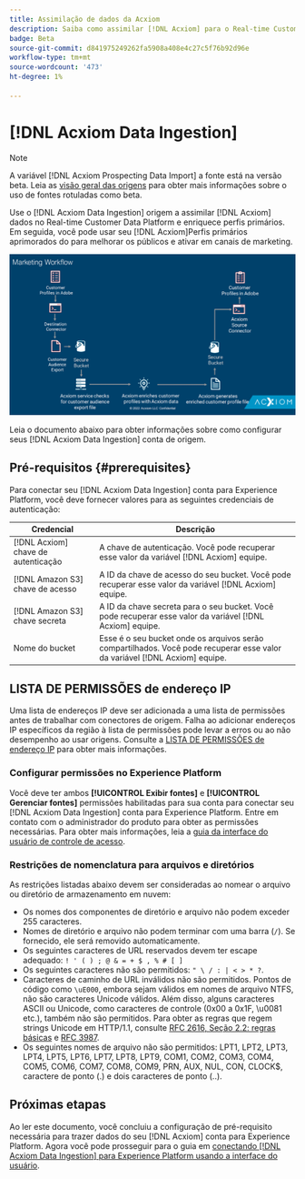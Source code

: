 ```yaml
---
title: Assimilação de dados da Acxiom
description: Saiba como assimilar [!DNL Acxiom] para o Real-time Customer Data Platform, enriqueça perfis primários, melhore o público-alvo e ative em canais de marketing.
badge: Beta
source-git-commit: d841975249262fa5908a408e4c27c5f76b92d96e
workflow-type: tm+mt
source-wordcount: '473'
ht-degree: 1%

---
```


# [!DNL Acxiom Data Ingestion]

>[!NOTE]
>
>A variável [!DNL Acxiom Prospecting Data Import] a fonte está na versão beta. Leia as [visão geral das origens](../../home.md#terms-and-conditions) para obter mais informações sobre o uso de fontes rotuladas como beta.

Use o [!DNL Acxiom Data Ingestion] origem a assimilar [!DNL Acxiom] dados no Real-time Customer Data Platform e enriquece perfis primários. Em seguida, você pode usar seu [!DNL Acxiom]Perfis primários aprimorados do para melhorar os públicos e ativar em canais de marketing.

![acxiom-data-ingestion-workflow](../../images/tutorials/create/acxiom-data-enhancement-import/acxiom-data-ingestion.png)

Leia o documento abaixo para obter informações sobre como configurar seus [!DNL Acxiom Data Ingestion] conta de origem.

## Pré-requisitos {#prerequisites}

Para conectar seu [!DNL Acxiom Data Ingestion] conta para Experience Platform, você deve fornecer valores para as seguintes credenciais de autenticação:

| Credencial | Descrição |
| --- | --- |
| [!DNL Acxiom] chave de autenticação | A chave de autenticação. Você pode recuperar esse valor da variável [!DNL Acxiom] equipe. |
| [!DNL Amazon S3] chave de acesso | A ID da chave de acesso do seu bucket. Você pode recuperar esse valor da variável [!DNL Acxiom] equipe. |
| [!DNL Amazon S3] chave secreta | A ID da chave secreta para o seu bucket. Você pode recuperar esse valor da variável [!DNL Acxiom] equipe. |
| Nome do bucket | Esse é o seu bucket onde os arquivos serão compartilhados. Você pode recuperar esse valor da variável [!DNL Acxiom] equipe. |

## LISTA DE PERMISSÕES de endereço IP

Uma lista de endereços IP deve ser adicionada a uma lista de permissões antes de trabalhar com conectores de origem. Falha ao adicionar endereços IP específicos da região à lista de permissões pode levar a erros ou ao não desempenho ao usar origens. Consulte a [LISTA DE PERMISSÕES de endereço IP](../../ip-address-allow-list.md) para obter mais informações.

### Configurar permissões no Experience Platform

Você deve ter ambos **[!UICONTROL Exibir fontes]** e **[!UICONTROL Gerenciar fontes]** permissões habilitadas para sua conta para conectar seu [!DNL Acxiom Data Ingestion] conta para Experience Platform. Entre em contato com o administrador do produto para obter as permissões necessárias. Para obter mais informações, leia a [guia da interface do usuário de controle de acesso](../../../access-control/ui/overview.md).

### Restrições de nomenclatura para arquivos e diretórios

As restrições listadas abaixo devem ser consideradas ao nomear o arquivo ou diretório de armazenamento em nuvem:

- Os nomes dos componentes de diretório e arquivo não podem exceder 255 caracteres.
- Nomes de diretório e arquivo não podem terminar com uma barra (`/`). Se fornecido, ele será removido automaticamente.
- Os seguintes caracteres de URL reservados devem ter escape adequado: `! ' ( ) ; @ & = + $ , % # [ ]`
- Os seguintes caracteres não são permitidos: `" \ / : | < > * ?`.
- Caracteres de caminho de URL inválidos não são permitidos. Pontos de código como `\uE000`, embora sejam válidos em nomes de arquivo NTFS, não são caracteres Unicode válidos. Além disso, alguns caracteres ASCII ou Unicode, como caracteres de controle (0x00 a 0x1F, \u0081 etc.), também não são permitidos. Para obter as regras que regem strings Unicode em HTTP/1.1, consulte [RFC 2616, Seção 2.2: regras básicas](https://www.ietf.org/rfc/rfc2616.txt) e [RFC 3987](https://www.ietf.org/rfc/rfc3987.txt).
- Os seguintes nomes de arquivo não são permitidos: LPT1, LPT2, LPT3, LPT4, LPT5, LPT6, LPT7, LPT8, LPT9, COM1, COM2, COM3, COM4, COM5, COM6, COM7, COM8, COM9, PRN, AUX, NUL, CON, CLOCK$, caractere de ponto (.) e dois caracteres de ponto (..).

## Próximas etapas

Ao ler este documento, você concluiu a configuração de pré-requisito necessária para trazer dados do seu [!DNL Acxiom] conta para Experience Platform. Agora você pode prosseguir para o guia em [conectando [!DNL Acxiom Data Ingestion] para Experience Platform usando a interface do usuário](../../tutorials/ui/create/data-partners/acxiom-data-ingestion.md).

